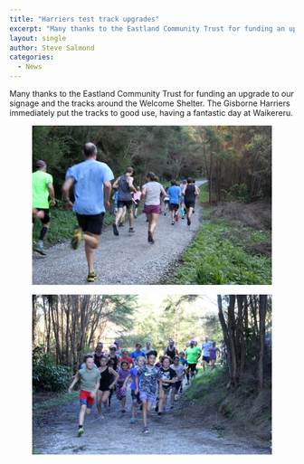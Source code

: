 ```yaml
---
title: "Harriers test track upgrades"
excerpt: "Many thanks to the Eastland Community Trust for funding an upgrade to our signage and the tracks around the Welcome Shelter."
layout: single
author: Steve Salmond
categories:
  - News
---
```


Many thanks to the Eastland Community Trust for funding an upgrade to our signage and the tracks around the Welcome Shelter. The Gisborne Harriers immediately put the tracks to good use, having a fantastic day at Waikereru.

<figure>
    <a href="/assets/images/news/harriers-run-01.jpg"><img src="/assets/images/news/harriers-run-01.jpg"></a>
</figure>

<figure>
    <a href="/assets/images/news/harriers-run-02.jpg"><img src="/assets/images/news/harriers-run-02.jpg"></a>
</figure>
